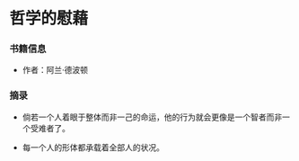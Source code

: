 # 哲学的慰藉 

### 书籍信息

- 作者：阿兰·德波顿


### 摘录

- 倘若一个人着眼于整体而非一己的命运，他的行为就会更像是一个智者而非一个受难者了。

- 每一个人的形体都承载着全部人的状况。
